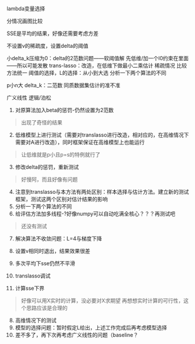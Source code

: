lambda变量选择

分情况画图比较


SSE是平均的结果，好像还需要考虑方差

不设置v的稀疏度，设置delta的阈值


小delta_k压缩为0：delta的2范数问题——软阈值解
先低维/加一个l0约束在里面——所以可能发散
trans-lasso：改造，在低维下做最小二乘估计
稀疏情况  比较方法统一
阈值的选择，L的选择：从小到大选
分析一下两个算法的不同

p小n大
delta_k：二范数
同质数据集估计的准不准

广义线性
逻辑/泊松


1. 对原算法加入beta的惩罚-仍然设置为2范数
> 出现了奇怪的结果
2. 低维模型上进行测试（需要对translasso进行改造，相对应的，在高维情况下需要对A进行改造），同时框架保证在高维模型上也能运行
> 让低维就是p小且p=s的特例就行了
3. 修改delta的惩罚，重新测试
> 好慢阿，而且好像有问题
4. 注意到translasso与本方法有两处区别：样本选择与估计方法。建立新的测试框架，测试这两个区别对估计结果的影响
5. 分析一下两个算法的不同
6. 给评估方法加多线程-?好像numpy可以自动吃满全核心？？？再测试吧
> 还没有测试
7. 解决算法不收敛问题：L=4与梯度下降


8. 设置v相同时退出，结果效果很差
8. 多次平均下sse仍然不平滑
8. translasso调试
8. 计算sse下界
> 好像可以用X实时的计算，没必要对X求期望
> 再想想实时计算的可行性，这个思路应该是合理的



8. 高维情况下的测试
7. 模型的选择问题：暂时假定L给出，上述工作完成后再考虑模型选择
8. 差不多了，再下次再考虑广义线性的问题（baseline？